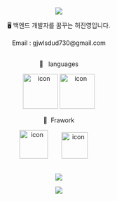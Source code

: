 <br>
<p align="center">
<img src="https://capsule-render.vercel.app/api?&type=waving&color=timeAuto&height=180&section=header&text=Jin-Young Hub&fontSize=50&animation=fadeIn&fontAlignY=45" />
  </p>

<div align='center'> 🖥 백엔드 개발자를 꿈꾸는 허진영입니다.</div>
<br>
<div align='center'> Email : gjwlsdud730@gmail.com</div>
<br>
<p align="center">
🍚&nbsp&nbsp&nbsplanguages
  </p>
<p align="center">
<img alt= "icon" wide="80" height="80" src ="https://techstack-generator.vercel.app/java-icon.svg">
<img alt= "icon" wide="80" height="80" src ="https://techstack-generator.vercel.app/python-icon.svg">
  </p>
 <p align="center">
🍱&nbsp&nbspFrawork
  </p>
<p align="center">
<img alt= "icon" wide="65" height="65" src ="https://spring.io/img/spring.svg">
  &nbsp&nbsp&nbsp&nbsp&nbsp&nbsp
<img alt= "icon" wide="60" height="60" src ="https://techstack-generator.vercel.app/django-icon.svg">
&nbsp
&nbsp
&nbsp
  

<br>
<br>
<p align="center">
<img src="https://hits.seeyoufarm.com/api/count/incr/badge.svg?url=https%3A%2F%2Fgithub.com%2Fyukina1418%2Fhit-counter&count_bg=%2321A03A&title_bg=%23555555&icon=&icon_color=%23E7E7E7&title=hits&edge_flat=false" />
</p>

<p align="center">
<img src="https://capsule-render.vercel.app/api?type=waving&color=auto&height=100&section=footer" />
  </p>

